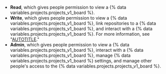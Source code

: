 - **Read**, which gives people permission to view a {% data variables.projects.projects_v1_board %}.
- **Write**, which gives people permission to view a {% data variables.projects.projects_v1_board %}, link repositories to a {% data variables.projects.projects_v1_board %}, and interact with a {% data variables.projects.projects_v1_board %}. For more information, see "[AUTOTITLE](/issues/organizing-your-work-with-project-boards/managing-project-boards/linking-a-repository-to-a-project-board)."
- **Admin**, which gives people permission to view a {% data variables.projects.projects_v1_board %}, interact with a {% data variables.projects.projects_v1_board %}, manage {% data variables.projects.projects_v1_board %} settings, and manage other people's access to the {% data variables.projects.projects_v1_board %}.
